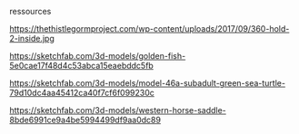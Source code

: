 ressources

https://thethistlegormproject.com/wp-content/uploads/2017/09/360-hold-2-inside.jpg

https://sketchfab.com/3d-models/golden-fish-5e0cae17f48d4c53abca15eaebddc5fb

https://sketchfab.com/3d-models/model-46a-subadult-green-sea-turtle-79d10dc4aa45412ca40f7cf6f099230c

https://sketchfab.com/3d-models/western-horse-saddle-8bde6991ce9a4be5994499df9aa0dc89
